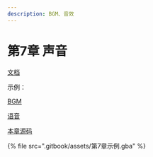 ```yaml
---
description: BGM、音效
---
```


# 第7章 声音

[文档](https://gvaliente.github.io/butano/import.html#import\_audio)

示例：

[BGM](http://www.fun-lover.com/music/mods/age-of-time.mod)

[语音](https://soundbible.com/1751-Evil-Droid.html)

[本章源码](https://github.com/laqieer/gba-dev-best-practice/commit/e3b8718225fb5a2f7a0e2e4a097c3e0ceba5196c)

{% file src=".gitbook/assets/第7章示例.gba" %}
